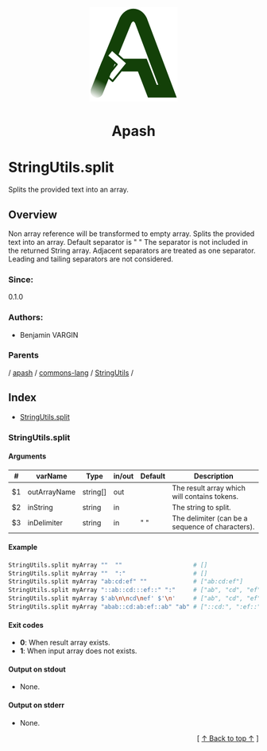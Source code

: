 
<div align='center' id='apash-top'>
  <a href='https://github.com/hastec-fr/apash'>
    <img alt='apash-logo' src='../../../../../../assets/apash-logo.svg'/>
  </a>

  # Apash
</div>

# StringUtils.split

Splits the provided text into an array.

## Overview

Non array reference will be transformed to empty array.
Splits the provided text into an array. Default separator is " "
The separator is not included in the returned String array.
Adjacent separators are treated as one separator. Leading and tailing separators
are not considered.

### Since:
0.1.0

### Authors:
* Benjamin VARGIN

### Parents
<!-- apash.parentBegin -->
[](../../../../.md) / [apash](../../../apash.md) / [commons-lang](../../commons-lang.md) / [StringUtils](../StringUtils.md) / 
<!-- apash.parentEnd -->

## Index

* [StringUtils.split](#stringutilssplit)

### StringUtils.split

#### Arguments
| #      | varName        | Type          | in/out   | Default    | Description                           |
|--------|----------------|---------------|----------|------------|---------------------------------------|
| $1     | outArrayName   | string[]      | out      |            | The result array which will contains tokens.     |
| $2     | inString       | string        | in       |            | The string to split.                             |
| $3     | inDelimiter    | string        | in       | " "        | The delimiter (can be a sequence of characters). |

#### Example

```bash
StringUtils.split myArray ""  ""                    # []
StringUtils.split myArray ""  ":"                   # []
StringUtils.split myArray "ab:cd:ef" ""             # ["ab:cd:ef"]
StringUtils.split myArray "::ab::cd:::ef::" ":"     # ["ab", "cd", "ef"]
StringUtils.split myArray $'ab\n\ncd\nef' $'\n'     # ["ab", "cd", "ef"]
StringUtils.split myArray "abab::cd:ab:ef::ab" "ab" # ["::cd:", ":ef::"]
```

#### Exit codes

* **0**: When result array exists.
* **1**: When input array does not exists.

#### Output on stdout

* None.

#### Output on stderr

* None.


  <div align='right'>[ <a href='#apash-top'>↑ Back to top ↑</a> ]</div>

